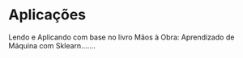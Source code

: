 # Aplicações 
Lendo e Aplicando com base no livro Mãos à Obra: Aprendizado de Máquina com Sklearn.......
